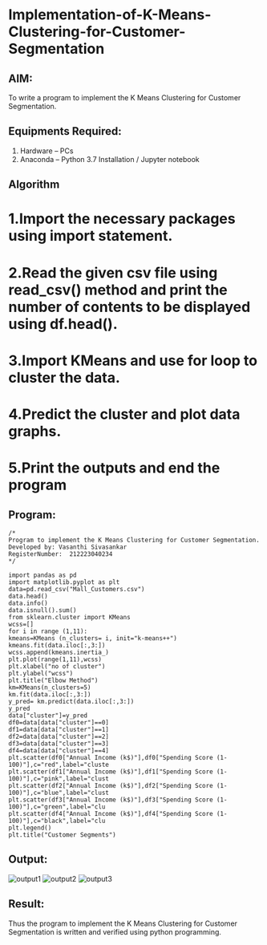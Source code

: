 # Implementation-of-K-Means-Clustering-for-Customer-Segmentation

## AIM:
To write a program to implement the K Means Clustering for Customer Segmentation.

## Equipments Required:
1. Hardware – PCs
2. Anaconda – Python 3.7 Installation / Jupyter notebook

## Algorithm

# 1.Import the necessary packages using import statement. 
# 2.Read the given csv file using read_csv() method and print the number of contents to be displayed using df.head().
# 3.Import KMeans and use for loop to cluster the data. 
# 4.Predict the cluster and plot data graphs. 
# 5.Print the outputs and end the program

## Program:
```
/*
Program to implement the K Means Clustering for Customer Segmentation.
Developed by: Vasanthi Sivasankar
RegisterNumber:  212223040234
*/
```
```
import pandas as pd
import matplotlib.pyplot as plt
data=pd.read_csv("Mall_Customers.csv")
data.head()
data.info()
data.isnull().sum()
from sklearn.cluster import KMeans
wcss=[]
for i in range (1,11):
kmeans=KMeans (n_clusters= i, init="k-means++")
kmeans.fit(data.iloc[:,3:])
wcss.append(kmeans.inertia_)
plt.plot(range(1,11),wcss)
plt.xlabel("no of cluster")
plt.ylabel("wcss")
plt.title("Elbow Method")
km=KMeans(n_clusters=5)
km.fit(data.iloc[:,3:])
y_pred= km.predict(data.iloc[:,3:])
y_pred
data["cluster"]=y_pred
df0=data[data["cluster"]==0]
df1=data[data["cluster"]==1]
df2=data[data["cluster"]==2]
df3=data[data["cluster"]==3]
df4=data[data["cluster"]==4]
plt.scatter(df0["Annual Income (k$)"],df0["Spending Score (1-100)"],c="red",label="cluste
plt.scatter(df1["Annual Income (k$)"],df1["Spending Score (1-100)"],c="pink",label="clust
plt.scatter(df2["Annual Income (k$)"],df2["Spending Score (1-100)"],c="blue",label="clust
plt.scatter(df3["Annual Income (k$)"],df3["Spending Score (1-100)"],c="green",label="clu
plt.scatter(df4["Annual Income (k$)"],df4["Spending Score (1-100)"],c="black",label="clu
plt.legend()
plt.title("Customer Segments")
```

## Output:
![output1](https://github.com/user-attachments/assets/7537d44b-326d-4c9a-8821-af112e422876)
![output2](https://github.com/user-attachments/assets/a0c9b30c-92a3-4826-a54a-a52423182c46)
![output3](https://github.com/user-attachments/assets/2d5941b5-8f64-47b6-9495-07f87a850247)



## Result:
Thus the program to implement the K Means Clustering for Customer Segmentation is written and verified using python programming.
